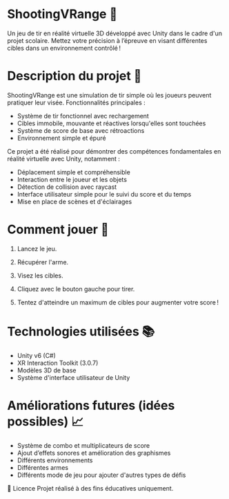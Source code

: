 # ShootingVRange 🎯
Un jeu de tir en réalité virtuelle 3D développé avec Unity dans le cadre d'un projet scolaire.
Mettez votre précision à l’épreuve en visant différentes cibles dans un environnement contrôlé !

# Description du projet 📜
ShootingVRange est une simulation de tir simple où les joueurs peuvent pratiquer leur visée.
Fonctionnalités principales :
- Système de tir fonctionnel avec rechargement
- Cibles immobile, mouvante et réactives lorsqu'elles sont touchées
- Système de score de base avec rétroactions
- Environnement simple et épuré

Ce projet a été réalisé pour démontrer des compétences fondamentales en réalité virtuelle avec Unity, notamment :
- Déplacement simple et compréhensible
- Interaction entre le joueur et les objets
- Détection de collision avec raycast
- Interface utilisateur simple pour le suivi du score et du temps
- Mise en place de scènes et d'éclairages

# Comment jouer 🚀
1. Lancez le jeu.

2. Récupérer l'arme.

3. Visez les cibles.

4. Cliquez avec le bouton gauche pour tirer.

5. Tentez d'atteindre un maximum de cibles pour augmenter votre score !

# Technologies utilisées 📚

- Unity v6 (C#)
- XR Interaction Toolkit (3.0.7)
- Modèles 3D de base
- Système d'interface utilisateur de Unity

# Améliorations futures (idées possibles) 📈

- Système de combo et multiplicateurs de score
- Ajout d’effets sonores et amélioration des graphismes
- Différents environnements
- Différentes armes
- Différents mode de jeu pour ajouter d'autres types de défis

📄 Licence
Projet réalisé à des fins éducatives uniquement.
